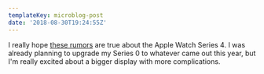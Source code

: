 ```yaml
---
templateKey: microblog-post
date: '2018-08-30T19:24:55Z'
---
```


I really hope [these rumors](https://9to5mac.com/2018/08/30/exclusive-apple-watch-series-4/) are true about the Apple Watch Series 4. I was already planning to upgrade my Series 0 to whatever came out this year, but I'm really excited about a bigger display with more complications.

